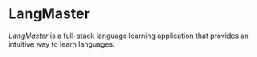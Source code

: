 # LangMaster

*LangMaster* is a full-stack language learning application that provides an intuitive way to learn languages.

